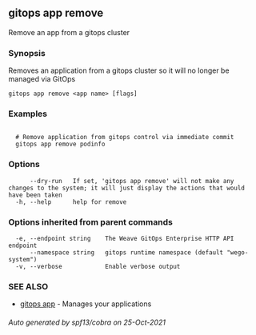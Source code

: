 ## gitops app remove

Remove an app from a gitops cluster

### Synopsis

Removes an application from a gitops cluster so it will no longer be managed via GitOps

```
gitops app remove <app name> [flags]
```

### Examples

```

  # Remove application from gitops control via immediate commit
  gitops app remove podinfo

```

### Options

```
      --dry-run   If set, 'gitops app remove' will not make any changes to the system; it will just display the actions that would have been taken
  -h, --help      help for remove
```

### Options inherited from parent commands

```
  -e, --endpoint string    The Weave GitOps Enterprise HTTP API endpoint
      --namespace string   gitops runtime namespace (default "wego-system")
  -v, --verbose            Enable verbose output
```

### SEE ALSO

* [gitops app](gitops_app.md)	 - Manages your applications

###### Auto generated by spf13/cobra on 25-Oct-2021
